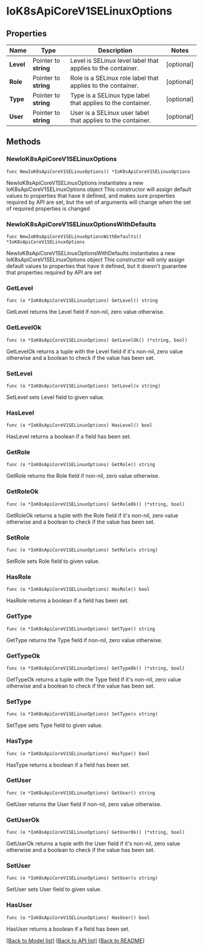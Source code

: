 # IoK8sApiCoreV1SELinuxOptions

## Properties

Name | Type | Description | Notes
------------ | ------------- | ------------- | -------------
**Level** | Pointer to **string** | Level is SELinux level label that applies to the container. | [optional] 
**Role** | Pointer to **string** | Role is a SELinux role label that applies to the container. | [optional] 
**Type** | Pointer to **string** | Type is a SELinux type label that applies to the container. | [optional] 
**User** | Pointer to **string** | User is a SELinux user label that applies to the container. | [optional] 

## Methods

### NewIoK8sApiCoreV1SELinuxOptions

`func NewIoK8sApiCoreV1SELinuxOptions() *IoK8sApiCoreV1SELinuxOptions`

NewIoK8sApiCoreV1SELinuxOptions instantiates a new IoK8sApiCoreV1SELinuxOptions object
This constructor will assign default values to properties that have it defined,
and makes sure properties required by API are set, but the set of arguments
will change when the set of required properties is changed

### NewIoK8sApiCoreV1SELinuxOptionsWithDefaults

`func NewIoK8sApiCoreV1SELinuxOptionsWithDefaults() *IoK8sApiCoreV1SELinuxOptions`

NewIoK8sApiCoreV1SELinuxOptionsWithDefaults instantiates a new IoK8sApiCoreV1SELinuxOptions object
This constructor will only assign default values to properties that have it defined,
but it doesn't guarantee that properties required by API are set

### GetLevel

`func (o *IoK8sApiCoreV1SELinuxOptions) GetLevel() string`

GetLevel returns the Level field if non-nil, zero value otherwise.

### GetLevelOk

`func (o *IoK8sApiCoreV1SELinuxOptions) GetLevelOk() (*string, bool)`

GetLevelOk returns a tuple with the Level field if it's non-nil, zero value otherwise
and a boolean to check if the value has been set.

### SetLevel

`func (o *IoK8sApiCoreV1SELinuxOptions) SetLevel(v string)`

SetLevel sets Level field to given value.

### HasLevel

`func (o *IoK8sApiCoreV1SELinuxOptions) HasLevel() bool`

HasLevel returns a boolean if a field has been set.

### GetRole

`func (o *IoK8sApiCoreV1SELinuxOptions) GetRole() string`

GetRole returns the Role field if non-nil, zero value otherwise.

### GetRoleOk

`func (o *IoK8sApiCoreV1SELinuxOptions) GetRoleOk() (*string, bool)`

GetRoleOk returns a tuple with the Role field if it's non-nil, zero value otherwise
and a boolean to check if the value has been set.

### SetRole

`func (o *IoK8sApiCoreV1SELinuxOptions) SetRole(v string)`

SetRole sets Role field to given value.

### HasRole

`func (o *IoK8sApiCoreV1SELinuxOptions) HasRole() bool`

HasRole returns a boolean if a field has been set.

### GetType

`func (o *IoK8sApiCoreV1SELinuxOptions) GetType() string`

GetType returns the Type field if non-nil, zero value otherwise.

### GetTypeOk

`func (o *IoK8sApiCoreV1SELinuxOptions) GetTypeOk() (*string, bool)`

GetTypeOk returns a tuple with the Type field if it's non-nil, zero value otherwise
and a boolean to check if the value has been set.

### SetType

`func (o *IoK8sApiCoreV1SELinuxOptions) SetType(v string)`

SetType sets Type field to given value.

### HasType

`func (o *IoK8sApiCoreV1SELinuxOptions) HasType() bool`

HasType returns a boolean if a field has been set.

### GetUser

`func (o *IoK8sApiCoreV1SELinuxOptions) GetUser() string`

GetUser returns the User field if non-nil, zero value otherwise.

### GetUserOk

`func (o *IoK8sApiCoreV1SELinuxOptions) GetUserOk() (*string, bool)`

GetUserOk returns a tuple with the User field if it's non-nil, zero value otherwise
and a boolean to check if the value has been set.

### SetUser

`func (o *IoK8sApiCoreV1SELinuxOptions) SetUser(v string)`

SetUser sets User field to given value.

### HasUser

`func (o *IoK8sApiCoreV1SELinuxOptions) HasUser() bool`

HasUser returns a boolean if a field has been set.


[[Back to Model list]](../README.md#documentation-for-models) [[Back to API list]](../README.md#documentation-for-api-endpoints) [[Back to README]](../README.md)


